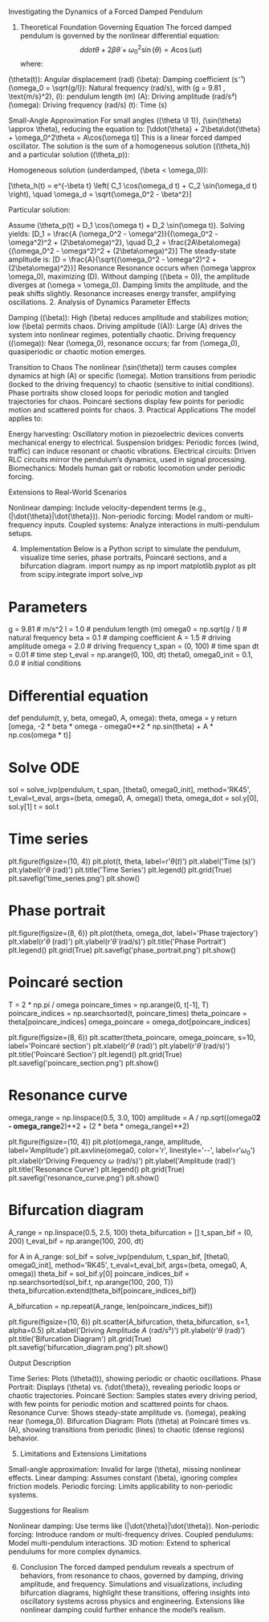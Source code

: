 Investigating the Dynamics of a Forced Damped Pendulum
1. Theoretical Foundation
Governing Equation
The forced damped pendulum is governed by the nonlinear differential equation:
$$ddot{\theta} + 2\beta\dot{\theta} + \omega_0^2\sin(\theta) = A\cos(\omega t)$$
where:

(\theta(t)): Angular displacement (rad)
(\beta): Damping coefficient (s⁻¹)
(\omega_0 = \sqrt{g/l}): Natural frequency (rad/s), with (g = 9.81 , \text{m/s}^2), (l): pendulum length (m)
(A): Driving amplitude (rad/s²)
(\omega): Driving frequency (rad/s)
(t): Time (s)

Small-Angle Approximation
For small angles ((\theta \ll 1)), (\sin(\theta) \approx \theta), reducing the equation to:
[\ddot{\theta} + 2\beta\dot{\theta} + \omega_0^2\theta = A\cos(\omega t)]
This is a linear forced damped oscillator. The solution is the sum of a homogeneous solution ((\theta_h)) and a particular solution ((\theta_p)):

Homogeneous solution (underdamped, (\beta < \omega_0)):

[\theta_h(t) = e^{-\beta t} \left( C_1 \cos(\omega_d t) + C_2 \sin(\omega_d t) \right), \quad \omega_d = \sqrt{\omega_0^2 - \beta^2}]

Particular solution:

Assume (\theta_p(t) = D_1 \cos(\omega t) + D_2 \sin(\omega t)). Solving yields:
[D_1 = \frac{A (\omega_0^2 - \omega^2)}{(\omega_0^2 - \omega^2)^2 + (2\beta\omega)^2}, \quad D_2 = \frac{2A\beta\omega}{(\omega_0^2 - \omega^2)^2 + (2\beta\omega)^2}]
The steady-state amplitude is:
[D = \frac{A}{\sqrt{(\omega_0^2 - \omega^2)^2 + (2\beta\omega)^2}}]
Resonance
Resonance occurs when (\omega \approx \omega_0), maximizing (D). Without damping ((\beta = 0)), the amplitude diverges at (\omega = \omega_0). Damping limits the amplitude, and the peak shifts slightly. Resonance increases energy transfer, amplifying oscillations.
2. Analysis of Dynamics
Parameter Effects

Damping ((\beta)): High (\beta) reduces amplitude and stabilizes motion; low (\beta) permits chaos.
Driving amplitude ((A)): Large (A) drives the system into nonlinear regimes, potentially chaotic.
Driving frequency ((\omega)): Near (\omega_0), resonance occurs; far from (\omega_0), quasiperiodic or chaotic motion emerges.

Transition to Chaos
The nonlinear (\sin(\theta)) term causes complex dynamics at high (A) or specific (\omega). Motion transitions from periodic (locked to the driving frequency) to chaotic (sensitive to initial conditions). Phase portraits show closed loops for periodic motion and tangled trajectories for chaos. Poincaré sections display few points for periodic motion and scattered points for chaos.
3. Practical Applications
The model applies to:

Energy harvesting: Oscillatory motion in piezoelectric devices converts mechanical energy to electrical.
Suspension bridges: Periodic forces (wind, traffic) can induce resonant or chaotic vibrations.
Electrical circuits: Driven RLC circuits mirror the pendulum’s dynamics, used in signal processing.
Biomechanics: Models human gait or robotic locomotion under periodic forcing.

Extensions to Real-World Scenarios

Nonlinear damping: Include velocity-dependent terms (e.g., (|\dot{\theta}|\dot{\theta})).
Non-periodic forcing: Model random or multi-frequency inputs.
Coupled systems: Analyze interactions in multi-pendulum setups.

4. Implementation
Below is a Python script to simulate the pendulum, visualize time series, phase portraits, Poincaré sections, and a bifurcation diagram.
import numpy as np
import matplotlib.pyplot as plt
from scipy.integrate import solve_ivp

# Parameters
g = 9.81  # m/s^2
l = 1.0   # pendulum length (m)
omega0 = np.sqrt(g / l)  # natural frequency
beta = 0.1  # damping coefficient
A = 1.5     # driving amplitude
omega = 2.0 # driving frequency
t_span = (0, 100)  # time span
dt = 0.01  # time step
t_eval = np.arange(0, 100, dt)
theta0, omega0_init = 0.1, 0.0  # initial conditions

# Differential equation
def pendulum(t, y, beta, omega0, A, omega):
    theta, omega = y
    return [omega, -2 * beta * omega - omega0**2 * np.sin(theta) + A * np.cos(omega * t)]

# Solve ODE
sol = solve_ivp(pendulum, t_span, [theta0, omega0_init], method='RK45', t_eval=t_eval,
                args=(beta, omega0, A, omega))
theta, omega_dot = sol.y[0], sol.y[1]
t = sol.t

# Time series
plt.figure(figsize=(10, 4))
plt.plot(t, theta, label=r'$\theta(t)$')
plt.xlabel('Time (s)')
plt.ylabel(r'$\theta$ (rad)')
plt.title('Time Series')
plt.legend()
plt.grid(True)
plt.savefig('time_series.png')
plt.show()

# Phase portrait
plt.figure(figsize=(8, 6))
plt.plot(theta, omega_dot, label='Phase trajectory')
plt.xlabel(r'$\theta$ (rad)')
plt.ylabel(r'$\dot{\theta}$ (rad/s)')
plt.title('Phase Portrait')
plt.legend()
plt.grid(True)
plt.savefig('phase_portrait.png')
plt.show()

# Poincaré section
T = 2 * np.pi / omega
poincare_times = np.arange(0, t[-1], T)
poincare_indices = np.searchsorted(t, poincare_times)
theta_poincare = theta[poincare_indices]
omega_poincare = omega_dot[poincare_indices]

plt.figure(figsize=(8, 6))
plt.scatter(theta_poincare, omega_poincare, s=10, label='Poincaré section')
plt.xlabel(r'$\theta$ (rad)')
plt.ylabel(r'$\dot{\theta}$ (rad/s)')
plt.title('Poincaré Section')
plt.legend()
plt.grid(True)
plt.savefig('poincare_section.png')
plt.show()

# Resonance curve
omega_range = np.linspace(0.5, 3.0, 100)
amplitude = A / np.sqrt((omega0**2 - omega_range**2)**2 + (2 * beta * omega_range)**2)

plt.figure(figsize=(10, 4))
plt.plot(omega_range, amplitude, label='Amplitude')
plt.axvline(omega0, color='r', linestyle='--', label=r'$\omega_0$')
plt.xlabel(r'Driving Frequency $\omega$ (rad/s)')
plt.ylabel('Amplitude (rad)')
plt.title('Resonance Curve')
plt.legend()
plt.grid(True)
plt.savefig('resonance_curve.png')
plt.show()

# Bifurcation diagram
A_range = np.linspace(0.5, 2.5, 100)
theta_bifurcation = []
t_span_bif = (0, 200)
t_eval_bif = np.arange(100, 200, dt)

for A in A_range:
    sol_bif = solve_ivp(pendulum, t_span_bif, [theta0, omega0_init], method='RK45',
                        t_eval=t_eval_bif, args=(beta, omega0, A, omega))
    theta_bif = sol_bif.y[0]
    poincare_indices_bif = np.searchsorted(sol_bif.t, np.arange(100, 200, T))
    theta_bifurcation.extend(theta_bif[poincare_indices_bif])

A_bifurcation = np.repeat(A_range, len(poincare_indices_bif))

plt.figure(figsize=(10, 6))
plt.scatter(A_bifurcation, theta_bifurcation, s=1, alpha=0.5)
plt.xlabel('Driving Amplitude $A$ (rad/s²)')
plt.ylabel(r'$\theta$ (rad)')
plt.title('Bifurcation Diagram')
plt.grid(True)
plt.savefig('bifurcation_diagram.png')
plt.show()

Output Description

Time Series: Plots (\theta(t)), showing periodic or chaotic oscillations.
Phase Portrait: Displays (\theta) vs. (\dot{\theta}), revealing periodic loops or chaotic trajectories.
Poincaré Section: Samples states every driving period, with few points for periodic motion and scattered points for chaos.
Resonance Curve: Shows steady-state amplitude vs. (\omega), peaking near (\omega_0).
Bifurcation Diagram: Plots (\theta) at Poincaré times vs. (A), showing transitions from periodic (lines) to chaotic (dense regions) behavior.

5. Limitations and Extensions
Limitations

Small-angle approximation: Invalid for large (\theta), missing nonlinear effects.
Linear damping: Assumes constant (\beta), ignoring complex friction models.
Periodic forcing: Limits applicability to non-periodic systems.

Suggestions for Realism

Nonlinear damping: Use terms like (|\dot{\theta}|\dot{\theta}).
Non-periodic forcing: Introduce random or multi-frequency drives.
Coupled pendulums: Model multi-pendulum interactions.
3D motion: Extend to spherical pendulums for more complex dynamics.

6. Conclusion
The forced damped pendulum reveals a spectrum of behaviors, from resonance to chaos, governed by damping, driving amplitude, and frequency. Simulations and visualizations, including bifurcation diagrams, highlight these transitions, offering insights into oscillatory systems across physics and engineering. Extensions like nonlinear damping could further enhance the model’s realism.
